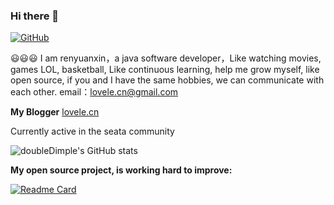 ### Hi there 👋

[![GitHub](https://img.shields.io/badge/dynamic/json?logo=github&label=GitHub&labelColor=495867&color=495867&query=%24.data.totalSubs&url=https%3A%2F%2Fapi.spencerwoo.com%2Fsubstats%2F%3Fsource%3Dgithub%26queryKey%3Dhayschan&style=flat-square)](https://github.com/doubleDimple)

:smiley::smiley::smiley:
I am renyuanxin，a java software developer，Like watching movies, games LOL, basketball, Like continuous learning, help me grow myself, like open source, if you and I have the same hobbies, we can communicate with each other. email：[lovele.cn@gmail.com](mailto:lovele.cn@gmail.com) 

**My Blogger**
[lovele.cn](mailto:lovele.cn) 

Currently active in the seata community


![doubleDimple's GitHub stats](https://github-readme-stats.vercel.app/api?username=doubleDimple&show_icons=true&theme=tokyonight)

**My open source project, is working hard to improve:**

[![Readme Card](https://github-readme-stats.vercel.app/api/pin/?username=doubleDimple&repo=doubleDimple-spring-demo)](https://github.com/doubleDimple/doubleDimple-spring-demo)

